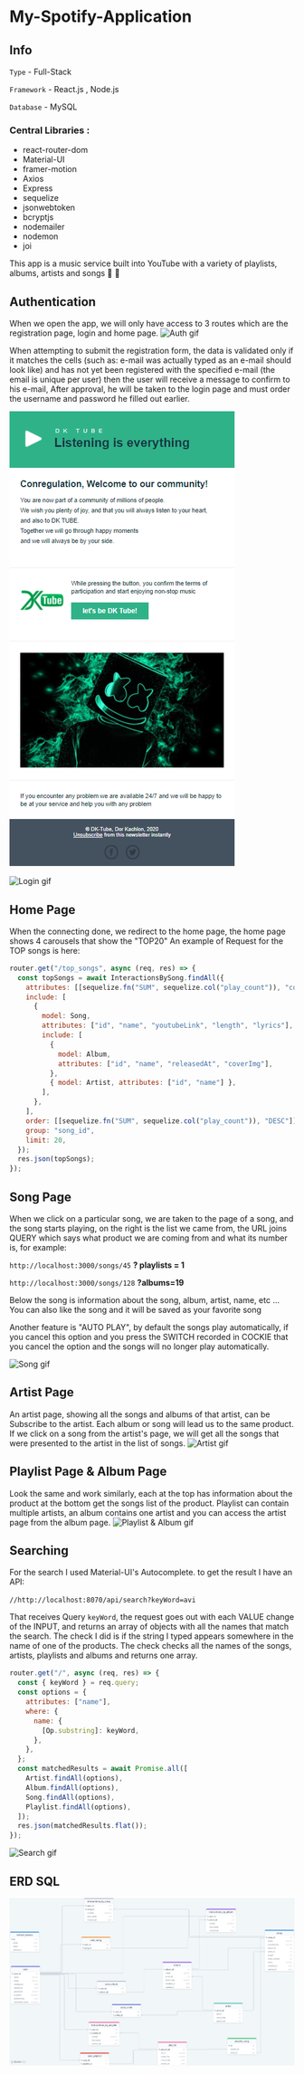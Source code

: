 # My-Spotify-Application

## Info

`Type` - Full-Stack

`Framework` - React.js , Node.js

`Database` - MySQL

### Central Libraries :

- react-router-dom
- Material-UI
- framer-motion
- Axios
- Express
- sequelize
- jsonwebtoken
- bcryptjs
- nodemailer
- nodemon
- joi

This app is a music service built into YouTube with a variety of playlists, albums, artists and songs 🎵 🎤

## Authentication

When we open the app, we will only have access to 3 routes which are the registration page, login and home page.
![Auth gif](./readme-files/Auth.gif)

When attempting to submit the registration form, the data is validated only if it matches the cells (such as: e-mail was actually typed as an e-mail should look like) and has not yet been registered with the specified e-mail (the email is unique per user) then the user will receive a message to confirm to his e-mail, After approval, he will be taken to the login page and must order the username and password he filled out earlier.

![mail for example](./readme-files/mail.png)

![Login gif](./readme-files/Login.gif)

## Home Page

When the connecting done, we redirect to the home page, the home page shows 4 carousels that show the "TOP20"
An example of Request for the TOP songs is here:

```js
router.get("/top_songs", async (req, res) => {
  const topSongs = await InteractionsBySong.findAll({
    attributes: [[sequelize.fn("SUM", sequelize.col("play_count")), "counterPlayer"]],
    include: [
      {
        model: Song,
        attributes: ["id", "name", "youtubeLink", "length", "lyrics"],
        include: [
          {
            model: Album,
            attributes: ["id", "name", "releasedAt", "coverImg"],
          },
          { model: Artist, attributes: ["id", "name"] },
        ],
      },
    ],
    order: [[sequelize.fn("SUM", sequelize.col("play_count")), "DESC"]],
    group: "song_id",
    limit: 20,
  });
  res.json(topSongs);
});
```

## Song Page

When we click on a particular song, we are taken to the page of a song, and the song starts playing, on the right is the list we came from, the URL joins QUERY which says what product we are coming from and what its number is, for example:

`http://localhost:3000/songs/45` **? playlists = 1**

`http://localhost:3000/songs/128` **?albums=19**

Below the song is information about the song, album, artist, name, etc ...
You can also like the song and it will be saved as your favorite song

Another feature is "AUTO PLAY", by default the songs play automatically, if you cancel this option and you press the SWITCH recorded in COCKIE that you cancel the option and the songs will no longer play automatically.

![Song gif](./readme-files/Song.gif)

## Artist Page

An artist page, showing all the songs and albums of that artist, can be Subscribe to the artist.
Each album or song will lead us to the same product.
If we click on a song from the artist's page, we will get all the songs that were presented to the artist in the list of songs.
![Artist gif](./readme-files/Artist.gif)

## Playlist Page & Album Page

Look the same and work similarly, each at the top has information about the product at the bottom get the songs list of the product.
Playlist can contain multiple artists, an album contains one artist and you can access the artist page from the album page.
![Playlist & Album gif](./readme-files/PlaylistAlbum.gif)

## Searching

For the search I used Material-UI's Autocomplete.
to get the result I have an API:

`//http://localhost:8070/api/search?keyWord=avi`

That receives Query `keyWord`, the request goes out with each VALUE change of the INPUT, and returns an array of objects
with all the names that match the search. The check I did is if the string I typed appears somewhere in the name of one of the products. The check checks all the names of the songs, artists, playlists and albums and returns one array.

```js
router.get("/", async (req, res) => {
  const { keyWord } = req.query;
  const options = {
    attributes: ["name"],
    where: {
      name: {
        [Op.substring]: keyWord,
      },
    },
  };
  const matchedResults = await Promise.all([
    Artist.findAll(options),
    Album.findAll(options),
    Song.findAll(options),
    Playlist.findAll(options),
  ]);
  res.json(matchedResults.flat());
});
```

![Search gif](./readme-files/Search.gif)

## ERD SQL
![ERD SQL](./readme-files/drawSQL.png)
